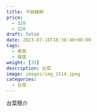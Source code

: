 ```yaml
---
title: 干絲豬柳
price: 
  - 320 
  - 320
draft: false
date: 2023-07-18T18:38:40+08:00
tags:
  - 素食
  - 辣度
weight: [35] 
description: 台菜
image: images/img_1514.jpeg
categories:
  - 台菜
---
```


台菜簡介
